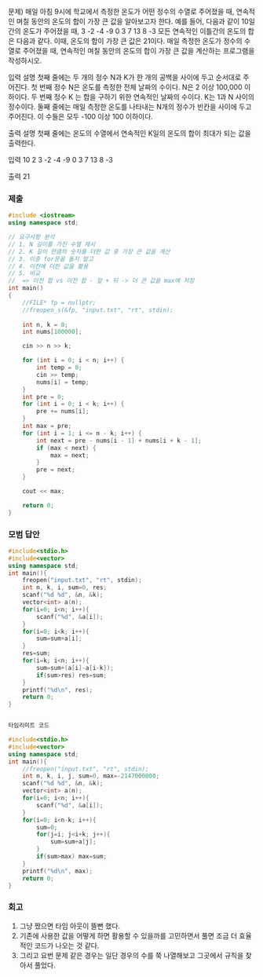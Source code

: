 문제)
매일 아침 9시에 학교에서 측정한 온도가 어떤 정수의 수열로 주어졌을 때, 연속적인 며칠
동안의 온도의 합이 가장 큰 값을 알아보고자 한다.
예를 들어, 다음과 같이 10일 간의 온도가 주어졌을 때, 3 -2 -4 -9 0 3 7 13 8 -3 모든
연속적인 이틀간의 온도의 합은 다음과 같다.
이때, 온도의 합이 가장 큰 값은 21이다.
매일 측정한 온도가 정수의 수열로 주어졌을 때, 연속적인 며칠 동안의 온도의 합이 가장 큰
값을 계산하는 프로그램을 작성하시오. 

입력 설명
첫째 줄에는 두 개의 정수 N과 K가 한 개의 공백을 사이에 두고 순서대로 주어진다. 첫 번째
정수 N은 온도를 측정한 전체 날짜의 수이다. N은 2 이상 100,000 이하이다. 두 번째 정수 K
는 합을 구하기 위한 연속적인 날짜의 수이다. K는 1과 N 사이의 정수이다. 둘째 줄에는 매일
측정한 온도를 나타내는 N개의 정수가 빈칸을 사이에 두고 주어진다. 이 수들은 모두 -100
이상 100 이하이다. 

출력 설명
첫째 줄에는 온도의 수열에서 연속적인 K일의 온도의 합이 최대가 되는 값을 출력한다.

입력
10 2
3 -2 -4 -9 0 3 7 13 8 -3

출력
21

### 제출
``` Cpp
#include <iostream> 
using namespace std;

// 요구사항 분석
// 1. N 길이를 가진 수열 제시
// 2. K 길이 만큼의 숫자를 더한 값 중 가장 큰 값을 계산
// 3. 이중 for문을 돌지 말고
// 4. 이전에 더한 값을 활용 
// 5. 비교
//  => 이전 합 vs 이전 합 - 앞 + 뒤 -> 더 큰 값을 max에 저장
int main()
{
	//FILE* fp = nullptr;
	//freopen_s(&fp, "input.txt", "rt", stdin);
	
	int n, k = 0;
	int nums[100000];

	cin >> n >> k;

	for (int i = 0; i < n; i++) {
		int temp = 0;
		cin >> temp;
		nums[i] = temp;
	}
	int pre = 0;
	for (int i = 0; i < k; i++) {
		pre += nums[i];
	}
	int max = pre;
	for (int i = 1; i <= n - k; i++) {
		int next = pre - nums[i - 1] + nums[i + k - 1];
		if (max < next) {
			max = next;
		}
		pre = next;
	}

	cout << max;

	return 0;
}
```

### 모범 답안

``` Cpp
#include<stdio.h>
#include<vector>
using namespace std;			
int main(){
	freopen("input.txt", "rt", stdin);
	int n, k, i, sum=0, res;
	scanf("%d %d", &n, &k);
	vector<int> a(n);
	for(i=0; i<n; i++){
		scanf("%d", &a[i]);
	}
	for(i=0; i<k; i++){
		sum=sum+a[i];
	}
	res=sum;
	for(i=k; i<n; i++){
		sum=sum+(a[i]-a[i-k]);
		if(sum>res) res=sum;
	}
	printf("%d\n", res);
	return 0;
}


타임리미트 코드

#include<stdio.h>
#include<vector>
using namespace std;			
int main(){
	//freopen("input.txt", "rt", stdin);
	int n, k, i, j, sum=0, max=-2147000000;
	scanf("%d %d", &n, &k);
	vector<int> a(n);
	for(i=0; i<n; i++){
		scanf("%d", &a[i]);
	}
	for(i=0; i<n-k; i++){
		sum=0;
		for(j=i; j<i+k; j++){
			sum=sum+a[j];
		}
		if(sum>max) max=sum;
	}
	printf("%d\n", max);
	return 0;
}
```

### 회고

1. 그냥 짰으면 타임 아웃이 뜰뻔 했다.
2. 기존에 사용한 값을 어떻게 하면 활용할 수 있을까를 고민하면서 풀면 조금 더 효율적인 코드가 나오는 것 같다.
3. 그리고 요번 문제 같은 경우는 일단 경우의 수를 쭉 나열해보고 그곳에서 규칙을 찾아서 풀었다.